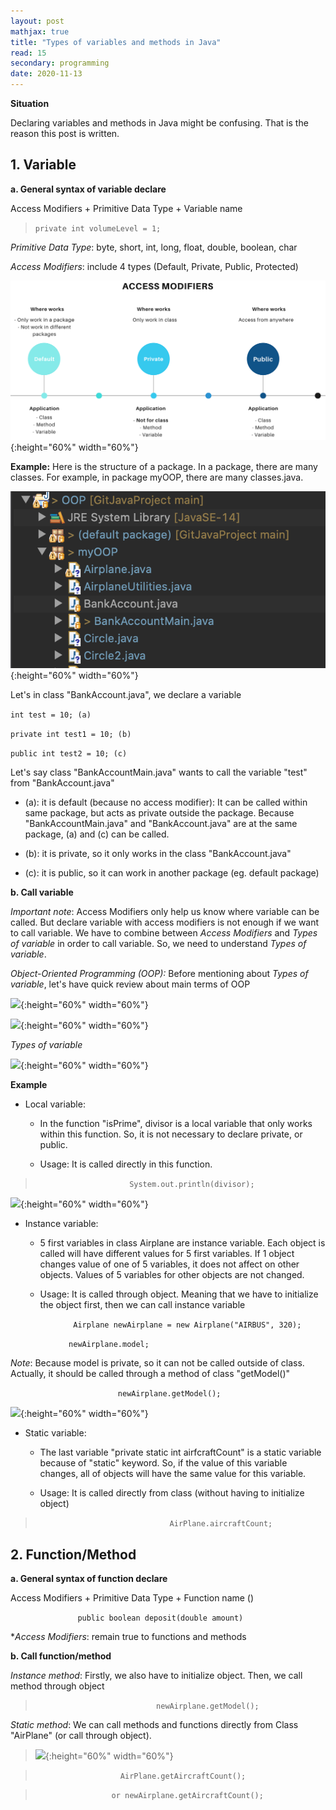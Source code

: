 ```yaml
---
layout: post
mathjax: true
title: "Types of variables and methods in Java"
read: 15
secondary: programming
date: 2020-11-13
---
```


**Situation**

Declaring variables and methods in Java might be confusing. That is the reason this post is written. 

## 1. Variable

**a. General syntax of variable declare**

Access Modifiers + Primitive Data Type + Variable name

>```private int volumeLevel = 1;```

*Primitive Data Type*: byte, short, int, long, float, double, boolean, char

*Access Modifiers*: include 4 types (Default, Private, Public, Protected)

![](/sources/Programming-types-variable-method-java.png){:height="60%" width="60%"}

**Example:**
Here is the structure of a package. In a package, there are many classes. For example, in package myOOP, there are many classes.java. 

![](/sources/Programming-types-variable-method-java2.png){:height="60%" width="60%"}

Let's in class "BankAccount.java", we declare a variable

```int test = 10; (a)```

```private int test1 = 10; (b)```

```public int test2 = 10; (c)```


Let's say class "BankAccountMain.java" wants to call the variable "test" from "BankAccount.java"

+ (a): it is default (because no access modifier): It can be called within same package, but acts as private outside the package. Because "BankAccountMain.java" and "BankAccount.java" are at the same package, (a) and (c) can be called. 

+ (b): it is private, so it only works in the class "BankAccount.java"

+ (c): it is public, so it can work in another package (eg. default package)

**b. Call variable**

*Important note*: Access Modifiers only help us know where variable can be called. But declare variable with access modifiers is not enough if we want to call variable. We have to combine between *Access Modifiers* and *Types of variable* in order to call variable. So, we need to understand *Types of variable*. 

*Object-Oriented Programming (OOP):* Before mentioning about *Types of variable*, let's have quick review about main terms of OOP

![](/sources/Programming-types-variable-method-java3.png){:height="60%" width="60%"}

![](/sources/Programming-types-variable-method-java4.png){:height="60%" width="60%"}

*Types of variable*

![](/sources/Programming-types-variable-method-java5.png){:height="60%" width="60%"}

**Example**
+ Local variable: 
  
  + In the function "isPrime", divisor is a local variable that only works within this function. So, it is not necessary to declare private, or public. 
  
  + Usage: It is called directly in this function. 
   
>```                      System.out.println(divisor);        ```
  
![](/sources/Programming-types-variable-method-java6.png){:height="60%" width="60%"}

+ Instance variable: 
  
  + 5 first variables in class Airplane are instance variable. Each object is called will have different values for 5 first variables. If 1 object changes value of one of 5 variables, it does not affect on other objects. Values of 5 variables for other objects are not changed.

  + Usage: It is called through object. Meaning that we have to initialize the object first, then we can call instance variable

        
```              Airplane newAirplane = new Airplane("AIRBUS", 320);```

```              newAirplane.model;                                 ```
            

*Note*: Because model is private, so it can not be called outside of class. Actually, it should be called through a method of class "getModel()"

```                         newAirplane.getModel();                 ```

![](/sources/Programming-types-variable-method-java7.png){:height="60%" width="60%"}

+ Static variable: 
  
  + The last variable "private static int airfcraftCount" is a static variable because of "static" keyword. So, if the value of this variable changes, all of objects will have the same value for this variable.

  + Usage: It is called directly from class (without having to initialize object)

>```                               AirPlane.aircraftCount;               ```


## 2. Function/Method
**a. General syntax of function declare**

Access Modifiers + Primitive Data Type + Function name ()

```                public boolean deposit(double amount)       ```
 
**Access Modifiers*: remain true to functions and methods

**b. Call function/method**

*Instance method*: Firstly, we also have to initialize object. Then, we call method through object

>```                            newAirplane.getModel();             ```

*Static method*: We can call methods and functions directly from Class "AirPlane" (or call through object).

> ![](/sources/Programming-types-variable-method-java8.png){:height="60%" width="60%"}

>```                    AirPlane.getAircraftCount(); ```

>```                 or newAirplane.getAircraftCount();```









